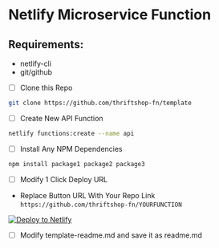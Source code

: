 # Netlify Microservice Function

## Requirements:
- netlify-cli
- git/github

- [ ] Clone this Repo

```sh
git clone https://github.com/thriftshop-fn/template
```

- [ ] Create New API Function

```sh
netlify functions:create --name api
```

- [ ] Install Any NPM Dependencies

```sh
npm install package1 package2 package3
```

- [ ] Modify 1 Click Deploy URL

- Replace Button URL With Your Repo Link `https://github.com/thriftshop-fn/YOURFUNCTION`

[![Deploy to Netlify](https://www.netlify.com/img/deploy/button.svg)](https://app.netlify.com/start/deploy?repository=https://github.com/thriftshop-fn/YOURFUNCTION)

- [ ] Modify template-readme.md and save it as readme.md